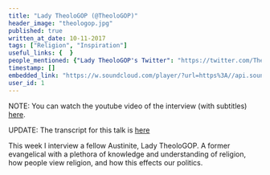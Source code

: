 ```yaml
---
title: "Lady TheoloGOP (@TheoloGOP)"
header_image: "theologop.jpg"
published: true
written_at_date: 10-11-2017
tags: ["Religion", "Inspiration"]
useful_links: {  }
people_mentioned: {"Lady TheoloGOP's Twitter": "https://twitter.com/TheoloGOP"}
timestamp: []
embedded_link: "https://w.soundcloud.com/player/?url=https%3A//api.soundcloud.com/tracks/353674400"
user_id: 1
---
```


NOTE:  You can watch the youtube video of the interview (with subtitles) [here](https://www.youtube.com/watch?v=eXwFzMbwADQ&feature=youtu.be).

UPDATE:  The transcript for this talk is [here](https://www.dropbox.com/s/deo9hwvnuaidw92/PsychoWarfare_Episode_30_TheoloGOP%20%281%29.pdf?dl=0)

This week I interview a fellow Austinite, Lady TheoloGOP.  A former evangelical with a plethora of knowledge and understanding of religion, how people view religion, and how this effects our politics.
